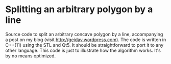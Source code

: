 # Splitting an arbitrary polygon by a line
Source code to split an arbitrary concave polygon by a line, accompanying a post on my blog (visit http://geidav.wordpress.com). The code is written in C++(11) using the STL and Qt5. It should be straightforward to port it to any other language. This code is just to illustrate how the algorithm works. It's by no means optimized.
